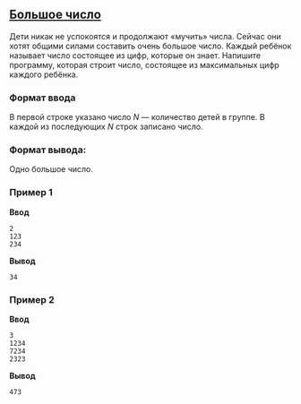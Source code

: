 ## [Большое число](../../../solutions/2.4/24_i.py)

Дети никак не успокоятся и продолжают «мучить» числа. Сейчас они хотят общими силами составить очень большое число. Каждый ребёнок называет число состоящее из цифр, которые он знает. Напишите программу, которая строит число, состоящее из максимальных цифр каждого ребёнка.

### Формат ввода

В первой строке указано число $N$ — количество детей в группе. В каждой из последующих $N$ строк записано число.

### Формат вывода:

Одно большое число.

### Пример 1

**Ввод**
```plaintext
2
123
234
```

**Вывод**
```plaintext
34
```

### Пример 2

**Ввод**
```plaintext
3
1234
7234
2323
```

**Вывод**
```plaintext
473
```